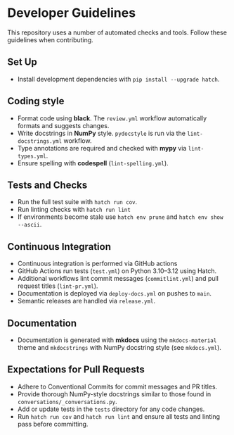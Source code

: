 # Developer Guidelines

This repository uses a number of automated checks and tools. 
Follow these guidelines when contributing.

## Set Up

- Install development dependencies with `pip install --upgrade hatch`.

## Coding style

- Format code using **black**. The `review.yml` workflow automatically
  formats and suggests changes.
- Write docstrings in **NumPy** style. `pydocstyle` is run via
  the `lint-docstrings.yml` workflow.
- Type annotations are required and checked with **mypy** via `lint-types.yml`.
- Ensure spelling with **codespell** (`lint-spelling.yml`).

## Tests and Checks

- Run the full test suite with `hatch run cov`.
- Run linting checks with `hatch run lint`
- If environments become stale use `hatch env prune` and `hatch env show --ascii`.

## Continuous Integration

- Continuous integration is performed via GitHub actions
- GitHub Actions run tests (`test.yml`) on Python 3.10–3.12 using Hatch.
- Additional workflows lint commit messages
  (`commitlint.yml`) and pull request titles (`lint-pr.yml`).
- Documentation is deployed via `deploy-docs.yml` on pushes to `main`.
- Semantic releases are handled via `release.yml`.

## Documentation

- Documentation is generated with **mkdocs** using the `mkdocs-material`
  theme and `mkdocstrings` with NumPy docstring style (see `mkdocs.yml`).

## Expectations for Pull Requests

- Adhere to Conventional Commits for commit messages and PR titles.
- Provide thorough NumPy-style docstrings similar to those
  found in `conversations/_conversations.py`.
- Add or update tests in the `tests` directory for any code changes.
- Run `hatch run cov` and `hatch run lint` and ensure
  all tests and linting pass before committing.
